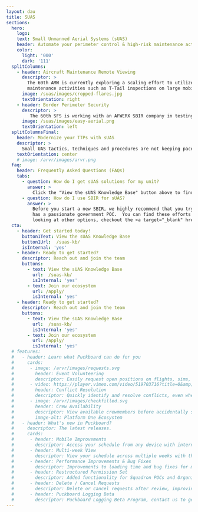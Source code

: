 ```yaml
---
layout: dau
title: SUAS
sections:
  hero:
    logo: 
    text: Small Unmanned Aerial Systems (sUAS)
    header: Automate your perimeter control & high-risk maintenance activities using drones.
    color:
      light: '000'
      dark: '111'
  splitColumns:
    - header: Aircraft Maintenance Remote Viewing
      descriptor: >
        The 60th AMW is currently exploring a scaling effort to utilize sUAS to assist maintainers in executing historically high-risk
        maintenance activities such as T-Tail inspections on large mobility aircraft.
      image: /suas/images/cropped-flares.jpg
      textOrientation: right
    - header: Border Perimeter Security
      descriptor: >
         The 60th SFS is working with an AFWERX SBIR company in testing and developing a prototype autonomous aerial monitoring system to deliver advanced perimeter security and situational awareness using autonomous self-deployed drones.  Currently they have 3 autonomous and 2 tethered units in production use.
      image: /suas/images/easy-aerial.png
      textOrientation: left
  splitColumnsFinal:
    header: Modernize your TTPs with sUAS
    descriptor: >
      Small UAS tactics, techniques and procedures are not keeping pace with innovation, the demand for capability, or the growing threats emerging from malignant actors. The massive proliferation of  extreme-low-cost and autonomous aviation technologies, commonly referred to as sUAS or “drones,” creates a paradigm shift in the way global mobility operations are conducted. We are working on staying ahead of the wave!
    textOrientation: center
    # image: /arvr/images/arvr.png
  faq:
    header: Frequently Asked Questions (FAQs)
    tabs:
      - question: How do I get sUAS solutions for my unit?
        answer: >
          Click the "View the sUAS Knowledge Base" button above to find contact information, best practices, and existing contracts.  Once you are ready, feel free to contact one of the team members there to get going!
      - question: How do I use SBIR for sUAS?
        answer: >
          Before you start a new SBIR, we highly recommend that you try to team up to scale an existing effort that has proven success & that
          has a passionate government POC.  You can find these efforts from the <b>View the sUAS Knowledge Base</b> button above!  If you want to keep
          looking at other options, checkout the <a target="_blank" href=/sbir/>AFWERX SBIR page</a> and the <a target="_blank" href=/suas-sbir-list/>AFWERX SBIR Companies</a> list, search for companies with keywords containing "Unmanned Aerial Systems," and feel to reachout to any of them.  When you feel like you are ready to move forward, come by during the Phoenix Spark walk-in hours on Fridays afteroons & we can talk next steps!
  cta:
    - header: Get started today!
      button1Text: View the sUAS Knowledge Base
      button1Url:  /suas-kb/
      isInternal: 'yes'
    - header: Ready to get started?
      descriptor: Reach out and join the team
      buttons:
        - text: View the sUAS Knowledge Base
          url:  /suas-kb/
          isInternal: 'yes'
        - text: Join our ecosystem
          url: /apply/
          isInternal: 'yes'
    - header: Ready to get started?
      descriptor: Reach out and join the team
      buttons:
        - text: View the sUAS Knowledge Base
          url:  /suas-kb/
          isInternal: 'yes'
        - text: Join our ecosystem
          url: /apply/
          isInternal: 'yes'
  # features:
  #   - header: Learn what Puckboard can do for you
  #     cards:
  #      - image: /arvr/images/requests.svg
  #        header: Event Volunteering
  #        descriptor: Easily request open positions on flights, sims, or ground events from your personal device, anywhere in the world...without needing a lengthy text chain to your schedulers.
  #      - video: https://player.vimeo.com/video/519703716?title=0&amp;byline=0&amp;portrait=0&amp;badge=0&amp;autopause=0&amp;player_id=0&amp;app_id=58479
  #        header: Conflict Resolution
  #        descriptor: Quickly identify and resolve conflicts, even when crewmembers are scheduled separately by two different organizations.
  #      - image: /arvr/images/checkfilled.svg
  #        header: Crew Availability
  #        descriptor: View available crewmembers before accidentally scheduling someone for two flights at the same time.
  #        image-alt: Platform One Ecosystem
  #   - header: What's new in Puckboard?
  #     descriptor: The latest releases.
  #     cards:
  #      - header: Mobile Improvements
  #        descriptor: Access your schedule from any device with internet connection, make requests, and approve them all on your phone. 
  #      - header: Multi-week View
  #        descriptor: View your schedule across multiple weeks with the click of a button, with easy filters available to view by personnel or event type.
  #      - header: Performance Improvements & Bug Fixes
  #        descriptor: Improvements to loading time and bug fixes for multiple features. 
  #      - header: Restructured Permission Set
  #        descriptor: Added functionality for Squadron POCs and Organizational Admins, with greater flexibility to scale fast and securely.
  #      - header: Delete / Cancel Requests
  #        descriptor: Delete or cancel requests after review, improving communications within your squadron. 
  #      - header: Puckboard Logging Beta
  #        descriptor: Puckboard Logging Beta Program, contact us to get involved!
---
```

